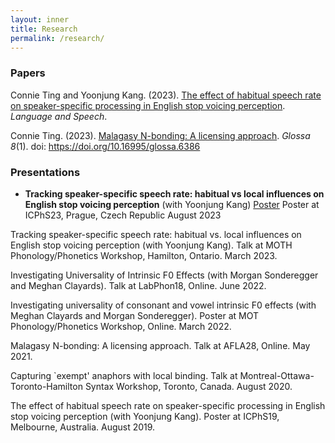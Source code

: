 ```yaml
---
layout: inner
title: Research
permalink: /research/
---
```


### Papers
  
Connie Ting and Yoonjung Kang. (2023). [The effect of habitual speech rate on speaker-specific processing in English stop voicing perception](https://journals.sagepub.com/doi/10.1177/00238309231188078). _Language and Speech_.  

Connie Ting. (2023). [Malagasy N-bonding: A licensing approach](https://www.glossa-journal.org/article/id/6386/). _Glossa 8_(1). doi: https://doi.org/10.16995/glossa.6386


### Presentations

- **Tracking speaker-specific speech rate: habitual vs local influences on English stop voicing perception** (with Yoonjung Kang)
  [Poster](/img/guava.jpeg)
  Poster at ICPhS23, Prague, Czech Republic
  August 2023

Tracking speaker-specific speech rate: habitual vs. local influences on English stop voicing perception (with Yoonjung Kang). Talk at MOTH Phonology/Phonetics Workshop, Hamilton, Ontario. March 2023.

Investigating Universality of Intrinsic F0 Effects (with Morgan Sonderegger and Meghan Clayards). Talk at LabPhon18, Online. June 2022.

Investigating universality of consonant and vowel intrinsic F0 effects (with Meghan Clayards and Morgan Sonderegger). Poster at MOT Phonology/Phonetics Workshop, Online. March 2022.

Malagasy N-bonding: A licensing approach. Talk at AFLA28, Online. May 2021.

Capturing `exempt' anaphors with local binding. Talk at Montreal-Ottawa-Toronto-Hamilton Syntax Workshop, Toronto, Canada. August 2020.

The effect of habitual speech rate on speaker-specific processing in English stop voicing perception (with Yoonjung Kang). Poster at ICPhS19, Melbourne, Australia. August 2019.
